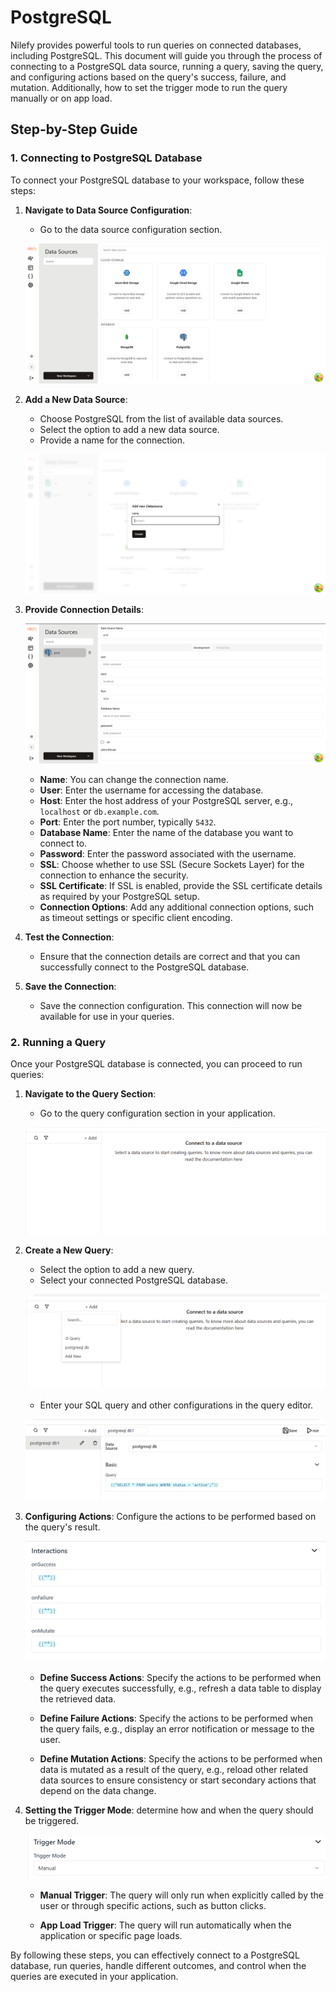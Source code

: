 # PostgreSQL 

Nilefy provides powerful tools to run queries on connected databases, including PostgreSQL. This document will guide you through the process of connecting to a PostgreSQL data source, running a query, saving the query, and configuring actions based on the query's success, failure, and mutation. Additionally, how to set the trigger mode to run the query manually or on app load.

## Step-by-Step Guide

### 1. Connecting to PostgreSQL Database

To connect your PostgreSQL database to your workspace, follow these steps:

1. **Navigate to Data Source Configuration**:
   - Go to the data source configuration section.

    ![Nilefy](img/ds.png)

2. **Add a New Data Source**:
   - Choose PostgreSQL from the list of available data sources.
   - Select the option to add a new data source.
   - Provide a name for the connection.

   ![Nilefy](img/ds_name.png)


3. **Provide Connection Details**:

    ![Nilefy](img/ds_config.png) 

   - **Name**: You can change the connection name.
   - **User**: Enter the username for accessing the database.
   - **Host**: Enter the host address of your PostgreSQL server, e.g., `localhost` or `db.example.com`.
   - **Port**: Enter the port number, typically `5432`.
   - **Database Name**: Enter the name of the database you want to connect to.
   - **Password**: Enter the password associated with the username.
   - **SSL**: Choose whether to use SSL (Secure Sockets Layer) for the connection to enhance the security.
   - **SSL Certificate**: If SSL is enabled, provide the SSL certificate details as required by your PostgreSQL setup.
   - **Connection Options**: Add any additional connection options, such as timeout settings or specific client encoding.

4. **Test the Connection**:
   - Ensure that the connection details are correct and that you can successfully connect to the PostgreSQL database.

5. **Save the Connection**:
   - Save the connection configuration. This connection will now be available for use in your queries.

### 2. Running a Query

Once your PostgreSQL database is connected, you can proceed to run queries:

1. **Navigate to the Query Section**:
   - Go to the query configuration section in your application.
    
    ![Nilefy](img/query_config.png)
   

2. **Create a New Query**:
   - Select the option to add a new query.
   - Select your connected PostgreSQL database.

    ![Nilefy](img/query_add.png)

   - Enter your SQL query and other configurations in the query editor.
    
    ![Nilefy](img/query.png)


3. **Configuring Actions**: Configure the actions to be performed based on the query's result.

    ![Nilefy](img/interactions.png)

    - **Define Success Actions**: Specify the actions to be performed when the query executes successfully, e.g., refresh a data table to display the retrieved data. 

    - **Define Failure Actions**: Specify the actions to be performed when the query fails, e.g., display an error notification or message to the user.

    - **Define Mutation Actions**: Specify the actions to be performed when data is mutated as a result of the query, e.g., reload other related data sources to ensure consistency or start secondary actions that depend on the data change.

4. **Setting the Trigger Mode**: determine how and when the query should be triggered.
    
    ![Nilefy](img/trigger.png)

    - **Manual Trigger**: The query will only run when explicitly called by the user or through specific actions, such as button clicks.

    - **App Load Trigger**: The query will run automatically when the application or specific page loads.

By following these steps, you can effectively connect to a PostgreSQL database, run queries, handle different outcomes, and control when the queries are executed in your application.
